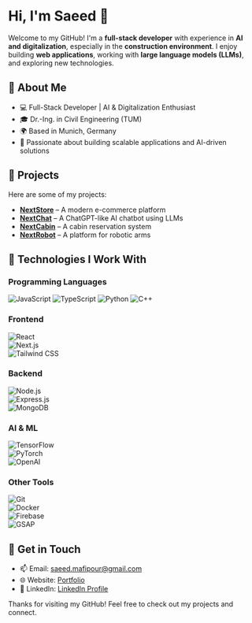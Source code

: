# Hi, I'm Saeed 👋  

Welcome to my GitHub! I'm a **full-stack developer** with experience in **AI and digitalization**, especially in the **construction environment**. I enjoy building **web applications**, working with **large language models (LLMs)**, and exploring new technologies.

## 🔹 About Me
- 💻 Full-Stack Developer | AI & Digitalization Enthusiast  
- 🎓 Dr.-Ing. in Civil Engineering (TUM)  
- 🌍 Based in Munich, Germany  
- 🚀 Passionate about building scalable applications and AI-driven solutions  

## 🔹 Projects  
Here are some of my projects:  
- **[NextStore](https://next-store-app.vercel.app/)** – A modern e-commerce platform  
- **[NextChat](https://next-chat-app.vercel.app/)** – A ChatGPT-like AI chatbot using LLMs  
- **[NextCabin](https://next-cabin-app.vercel.app/)** – A cabin reservation system  
- **[NextRobot](https://next-robot-app.vercel.app/)** – A platform for robotic arms  

## 🔹 Technologies I Work With  

### **Programming Languages**  
<div>
  <img src="https://img.shields.io/badge/JavaScript-F7DF1E?style=flat&logo=javascript&logoColor=black" alt="JavaScript" />  
  <img src="https://img.shields.io/badge/TypeScript-3178C6?style=flat&logo=typescript&logoColor=white" alt="TypeScript" />  
  <img src="https://img.shields.io/badge/Python-3776AB?style=flat&logo=python&logoColor=white" alt="Python" />  
  <img src="https://img.shields.io/badge/C++-00599C?style=flat&logo=c%2B%2B&logoColor=white" alt="C++" />  
</div>

### **Frontend**  
![React](https://img.shields.io/badge/React-61DAFB?style=flat&logo=react&logoColor=black)  
![Next.js](https://img.shields.io/badge/Next.js-000000?style=flat&logo=next.js&logoColor=white)  
![Tailwind CSS](https://img.shields.io/badge/Tailwind_CSS-38B2AC?style=flat&logo=tailwind-css&logoColor=white)  

### **Backend**  
![Node.js](https://img.shields.io/badge/Node.js-339933?style=flat&logo=node.js&logoColor=white)  
![Express.js](https://img.shields.io/badge/Express.js-000000?style=flat&logo=express&logoColor=white)  
![MongoDB](https://img.shields.io/badge/MongoDB-47A248?style=flat&logo=mongodb&logoColor=white)  

### **AI & ML**  
![TensorFlow](https://img.shields.io/badge/TensorFlow-FF6F00?style=flat&logo=tensorflow&logoColor=white)  
![PyTorch](https://img.shields.io/badge/PyTorch-EE4C2C?style=flat&logo=pytorch&logoColor=white)  
![OpenAI](https://img.shields.io/badge/OpenAI-412991?style=flat&logo=openai&logoColor=white)  

### **Other Tools**  
![Git](https://img.shields.io/badge/Git-F05032?style=flat&logo=git&logoColor=white)  
![Docker](https://img.shields.io/badge/Docker-2496ED?style=flat&logo=docker&logoColor=white)  
![Firebase](https://img.shields.io/badge/Firebase-FFCA28?style=flat&logo=firebase&logoColor=black)  
![GSAP](https://img.shields.io/badge/GSAP-88CE02?style=flat&logo=greensock&logoColor=white)  

## 🔹 Get in Touch  
- 📫 Email: saeed.mafipour@gmail.com  
- 🌐 Website: [Portfolio](https://portfolio-beta-roan-69.vercel.app/de)  
- 💼 LinkedIn: [LinkedIn Profile](https://www.linkedin.com/in/saeed-mafipour/)  

Thanks for visiting my GitHub! Feel free to check out my projects and connect.
